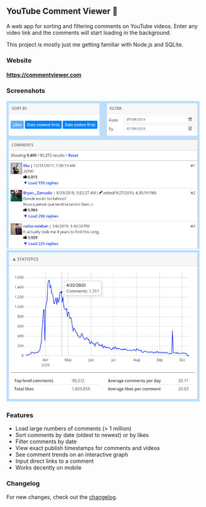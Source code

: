 ## YouTube Comment Viewer 💬
A web app for sorting and filtering comments on YouTube videos. Enter any video link and the comments will start loading in the background.

This project is mostly just me getting familiar with Node.js and SQLite.

### Website
#### https://commentviewer.com

### Screenshots
![Filtering by date](pics/filter.png "Filtering by date")
![Graphing comments](pics/stats.png "Graphing comments")

### Features
- Load large numbers of comments (> 1 million)
- Sort comments by date (oldest to newest) or by likes
- Filter comments by date
- View exact publish timestamps for comments and videos
- See comment trends on an interactive graph
- Input direct links to a comment
- Works decently on mobile

### Changelog
For new changes, check out the [changelog](CHANGELOG.md).
